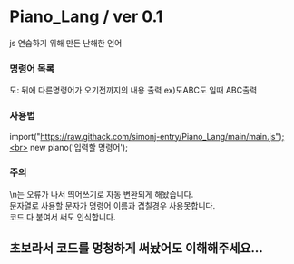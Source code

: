# Piano_Lang / ver 0.1
js 연습하기 위해 만든 난해한 언어

### 명령어 목록
도: 뒤에 다른명령어가 오기전까지의 내용 출력 ex)도ABC도 일때 ABC출력

### 사용법
import("https://raw.githack.com/simonj-entry/Piano_Lang/main/main.js");<br>
new piano('입력할 명령어');

### 주의
\n는 오류가 나서 띄어쓰기로 자동 변환되게 해놨습니다.<br>
문자열로 사용할 문자가 명령어 이름과 겹칠경우 사용못합니다.<br>
코드 다 붙여서 써도 인식합니다.

## 초보라서 코드를 멍청하게 써놨어도 이해해주세요...
